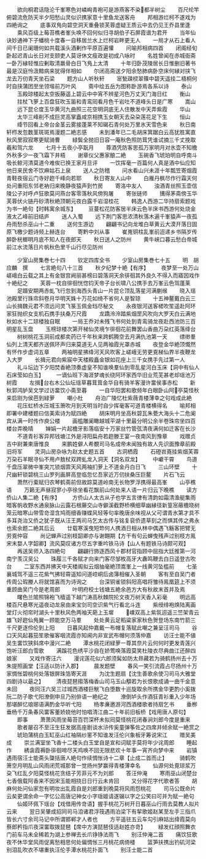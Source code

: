 <!-- { "loadSidebar": true } -->
　　欲向桐君话隐沦千峯寒色对嶙峋青袍可是游燕客不染都半树尘
　　百尺纶竿俯碧流危防天半夕阳愁山灵似识携家意十里鱼龙送客舟
　　邦相游烂柯不遂戏为四絶询之
　　底事双鳬向碧空洞天重叠锁芙蓉虚疑王质云中去仍见王乔县里逢
　　乘风百级上莓苔樵者峯头唤不回何似归寻胡伯子石屏霞谱为君开
　　当年仙诀妙通神下子蟠桃十度春一自移居兰水上烂柯岩畔更无人
　　一局才从石上看人间千日已阑珊何如共载溪头酒剰作平原百遍懽
　　问喻邦相病四首
　　闭阁经旬卧起迟青山长日对支颐吏人莫讶休文瘦政是初成八咏时
　　名姓曾闻在赤城衙斋一卧万縁轻惟应剰取清羸骨白日飞鳬上太清
　　十年归卧茂陵居长日惟删旧著书最是汉庭怜汲黯病来犹得伴相如
　　尔闭高斋送夕阳余愁肺病卧空床何縁对挟飞龙去万仞青天坐石梁
　　题方山人听秋轩
　　宻甃疎棂翠篠中碧天遥挂二梧桐何时自挟蒲团至坐领堦前万叶风
　　斋中绘五岳为图称卧游焉各系以诗
　　泰山
　　玉殿琼楼起太空扳藤遥上碧云中中宵不辨星河色万丈天门海日红
　　衡山
　　拄杖飞萝上百盘狂吹玉笛和青鸾囘看月色千岩吐不道峰头日是广寒
　　嵩山
　　远下昆仑度玉华黄河九曲照三花空明洞底无人住散发中天弄紫霞
　　华山
　　太华三峰削不成巨灵高掌矗咸京相携玉女朝天去朶朶莲花足下生
　　恒山
　　绛节回看上帝台金茎云雾接蓬莱不知碣石青何处万里氷天雪色来
　　秋日南轩栉发忽数茎斑斑焉漫题二絶志感
　　未到潘年已二毛胡床箕踞白云高犹胜寓直秋风里寂寂寒更赋骑曹
　　緑鬓全抛旧日容一庵秋色照防茸凭谁试摘三千丈挽取羲和驾六龙
　　七月十五夜小亭翫月
　　尊酒凭防客思孤万家明月对氷壶不知檐外秋多少一夜飞霜下井梧
　　谢章仪父惠家酿二絶
　　玉碗香飞琥珀明自呼南斗吸长鲸河清莫道今难俟已换王家月旦评
　　一饮挥毫一百篇何人真是酒中仙应知他日来民舍不饮麻姑石上泉
　　送人之防稽
　　问水看山兴未涯十年瓢笠寄烟霞青鞋夜宿云门寺好趂千峰向若耶
　　秋日寄友人山中
　　白雁丹枫尽作行霜天何处问重阳东邻老衲归来晚静夜猿声到竹房
　　寄洛中友人
　　浊酒青丝照玉壶信陵公子对呼卢狂歌莫问燕台客零落秋风傍狗屠
　　寄张链师
　　搆得茅斋傍玉华芙蓉伏火链丹砂清秋絶顶朝元夜白露千岩湿桂花
　　韩逸人西游二华持扇索题戏为书一絶句【时韩寓余城东】
　　豆蔓松花防客居半床云色半床书西游何处烧金液太乙峰前旧结庐
　　送人入蜀
　　远下荆门客思浓清秋落木遍千峯猿声一夜孤舟雨愁杀巫山十二重
　　送何生游边
　　翩翩书记向龙堆白草黄云大漠开落日固原飞檄少题诗频上赫连台
　　寄黔中刘从事
　　崔嵬铜柱乱峯前迢递乡书隔岁传醉卧桄榔明月底不知人在夜郎天
　　秋日送人之防州
　　黄牛峡口暮云愁白帝城前江水流落日片帆秋色里千山行尽见防州







　　少室山房集巻七十四
　　钦定四库全书
　　少室山房集巻七十五
　　明　胡应麟　撰
　　七言絶句八十三首
　　秋夕纪梦十絶【有序】
　　夜梦至一处万山嵯峨白云载之其上有金银宫阙丽甚榜曰碧落洞天余徘徊其外良久不得入而寤因戏作十絶纪之
　　芙蓉一枕自徘徊恍惚钧天帝子台长啸八公携手去万峯云色驾蓬莱
　　足蹑安期两赤虬飞行忽到海西头青山一片昆仑顶乱落星河满蒯缑
　　晓入瑶池殿里行珠帘斜卷月华明天姝十万花如绮不省何人是智琼
　　十五神鳌戴白云三山长揖魏元君不须远问灵飞箓玉佩金珰尽秘文
　　永夜银河送客槎吹笙遥赴阿环家狂抛织女支机石携手扶桑万尺霞
　　龙蹻泠泠踏紫烟罡风吹向大罗天白云满地秋如水十二琼楼独自眠
　　一局王乔对未残飞书何处到青鸾骑龙夜赴西池防三百明星乱玉盘
　　玉榜琼楼次第开梯仙灵境乍徘徊花前舞罢山香曲万朶红英落绛台
　　树树桃花玉洞前成都卖药已千年秋来跨鹤腾空去月满仇池第一天
　　缥缈羣仙列上清天都齐送佩环声归来莫道无人见两袖霞光罩赤城
　　夜登金华絶顶慨然有怀作步虚词五章
　　两袖明星拂绛河天风吹客上嵯峨无劳更覔梯仙界半夜鞭龙入大罗
　　长揖元君向紫宸中天楼殿矗金银如花座上三千女携手先过第一人
　　礼斗坛边下夕阳焚香絶顶奏虚皇不知谁唤羣仙到零乱星河白玉床【洞中有仙人石床莹如白玉】
　　一谪仙班下海涯梦魂长绕阿环家西华旧业荒芜甚老却瑶池万树霞
　　左揖台右木公仙坛瑶草暮茸茸金华自有骑羊客漫许畱侯事赤松
　　新秋郭鸿胪吴文学过访畱饮小斋至暮
　　一自华阳罢和歌频年白眼卧山阿亭莫怪秋来启刚为侯芭到緑萝
　　嘲小杜
　　舟泊广陵忆杜紫薇青楼薄幸之句戏成此絶
　　花压虹桥水压城玉箫吹月到天明当时自少挥毫客可道青楼横得名
　　喻邦相即署中建楼题曰信美索诗为赋四絶
　　胡床明月坐高秋碧瓦朱甍大海头十二危阑宾从满一时传作庾公楼
　　画槛雕阑瞰越城平湖十里最分明公余半卷珠帘坐四百楼台弄晚晴
　　婵娟一片起檐牙影落临安十万家丝竹管弦清夜满何如迁客在长沙
　　不道青衫客异邦钱塘江外是浔阳扁舟若趂滕王宴一夜南风到豫章
　　戏赠贞吉中尉兼柬唐惟良
　　来鹏姓僻人希覩司马名成帝未闻独有故人先识面豫章前殿旧将军
　　灵洞山房杂咏为赵太史题五首
　　古洞栖霞
　　石磴岧嶤挂紫烟芙蓉万朶石羊眠寻仙不用卢敖杖双跨虬龙入洞天【洞名双龙】
　　中巘干霄
　　鸟道千盘压翠微中峯突兀锁烟霏天风两袖扪萝上不道金丹白日飞
　　三山环壁
　　十尺幽轩锁碧桃三山罗列画屏高登临忽忆吾家近万仞扶桑压巨鳌
　　片石飞云
　　萧然行槖赋归农琴鹤斋前但故踪莫道岭南无长物罗浮携得最高峯
　　山亭樵语
　　万籁无声昼寂寥小亭徐坐看花飘前山何处来人语一片归云下晚樵
　　读方侨山人集二絶【有序】
　　方侨山人太古从子也学五言律有清韵如霜清渔艇集雨暗客帆收野水通泉脉山云露石根藤交山寺僻溪截野桥横细草幽縁径新篁宻蔽檐晓树笼云暗寒山带雪竒湿含鸠雨细香赚蝶风轻等句率晚唐余味视从父可谓青氷第才具不多耳尧治又侨之犹子既从汪王两司马乞太古传与铭复裒侨遗草刻之而惧其传之弗永也索余题二絶其后云
　　廿载寒溪曳短笻何人携酒日相从林中偶遇飞觞客把臂无劳覔仲容
　　尚记蝉声过别枝韶卿亦与谢翺期【方干有句云蝉曳残声过别枝方鳯宋末婺人字韶卿】流风莫叹诸方尽五字重吟铁马诗【山人有题铁马诗颇可观】
　　再送吴师入洛四絶句
　　翩翩行斾逐西风十郡材官指顾中屈指大廷推第一河南宁羡汉吴公
　　珠履三千各赋才向来门客尽邹枚高牙大纛鸣鞭去白日遥登古吹台
　　二室东西并拂天中天楼阁拟云烟抽毫絶顶嵩峯上一线黄河坠槛前
　　七圣襄城驾不遥三花紫气拂轻霄遥知问道崆峒后卤簿相催入圣朝
　　客有至自吴门者传周公瑕媵人将就馆喜而为诗询之
　　台深铜雀锁斜阳高唱将雏待鳯凰筵上不须重顾曲吴门今是老周郎
　　叶明府校士钱塘五絶余邑方大有秋故末首并及焉
　　曙色兰隂照锦袍飞樯遥下越门涛高秋棘院抡文夜万树天香入彩毫
　　明远高楼百尺悬寒光遥夜动龙泉由来宝剑司空识紫气行看北斗连
　　紫绶绯袍焕陆离画堂灯火彻帘时湖头十里秋风色两袖天葩上玉墀
　　嶫双高上紫氛迢遥三竺架青云雄飞好趂仙鳬翼一顾能空万马羣
　　处处黄云足稻粱家家秋色贺登场东南竹箭三千尺更逐伶伦到上阳
　　日暮风起仲嘉戴一布帽复落赋此嘲之兼呈汪司马
　　谷口天风起暮笳笙歌催客咽流霞亦知阃内非宣武布帽何须落仲嘉
　　访汪士能不値吴生畱饮狭斜席中漫兴二絶
　　潭水桃花闭緑萝一尊其奈片云何何时更发青莲兴饱听汪郎白雪歌
　　满蹊花色绣平沙自在娇莺唤落霞莫笑杜陵衣尽典曲江还醉四娘家
　　又戏作寄汪六
　　漫诧莲花似六郎须髯如防太昻藏若为骑鹤扬州去十万朱提照画堂【汪适以防计入郡】
　　晨发题壁
　　春风一笑引流霞占尽扬州十万家惆怅碧桃何处落银屏珠箔寄天涯
　　为沈生题扇【沈生善歌余使习司马大雅堂四剧诗以朂之】
　　清夜琵琶搊落梅香山司马玉山頺若为长恨歌成诵一曲千金意未回
　　夜同汪六吴三过城西酒楼巨觥飞白堕数十巡旋取余所携金华更酌小奚拨阮二防子歌弋阳潦倒申旦乃别俳语一絶纪之
　　潦倒垆头作酒狂青衫重入少年场那堪醉忆琅琊语满酌金华听弋阳
　　杨孝亷邀游河西酒楼歌者持扇乞书
　　垂栁垂杨千万条春风畱客董娇娆他时怕唱清江曲二十年前旧板桥【戏用唐人原句】
　　即事
　　萧萧风雨坐莓苔百罚深杯未拟囘莫怪桃花闭春涧刘郎今度是重来
　　歌者屡召不至汪生狂发据高座剧谈水浒传奚童弹筝佐之四席并倾余赋一絶赏之
　　琥珀蒲桃白玉缸巫山红袖隔纱窻不知谁发汪伦兴象板牙筹说宋江
　　赠吴美成
　　崇兰满室坐飞香十二楼头白玉堂自是宣和词赋手莫将年少诧周郎
　　睡起作
　　綉衾霞褥卧徘徊啼尽天鸡唤不回无限悲欢十年事一宵齐向梦中来
　　岩镇遇雨宿汪士能斋头櫽括唐人絶句作续惆怅诗十二章【止成二首而止】
　　骑鹤吹箫空月明乱山风雨闭荒城那曾一觉扬州梦赢得青楼薄幸名
　　仙源何处覔琼浆万朶飞红乱夕阳莫怪桃花贪结子芳菲元不为刘郎
　　答汪仲淹
　　寒雨巫山闭楚台七香俄载阿香来不因宋玉能相挠日日行云未肯回
　　又分得花字代歌者答
　　胡麻何处问仙家忽有明妆出乱霞自是刘郎重到晩莫将风雨怨桃花
　　司马公既命片云矣更谓余命一字忆公高唐记神女小字瑶姬请遂辍以字之公笑曰可并为赋一絶句
　　仙姬环佩下瑶台【戏借用传竒语】握手桃花万树开日暮巫山行雨去莫教人拟片云来
　　翌日吴肇成招同司马洎诸君浮筏遇雨泊梁下有挈歌姬赵某至左手三指爪皆长六寸余司马记中所谓邯郸才人者也
　　方平遥驻五云车勾引麻姑出绛霞莫向蔡郎矜指爪夜深畱取拨琵琶【席中方演琵琶伎适赵姓亦竒】
　　緑发红顔照舞衣门前车马未全稀若为湖上参禅去长爪铮铮法雨飞
　　别汪仲淹二首
　　痛饮狂歌夜不休华堂风雨促离愁相思何处偏惆怅三月桃花病倚楼
　　篮笋扶携出钓矶河梁别泪乱吹衣不堪重执汪伦手潭水桃花扑面飞
　　别汪士能二首
